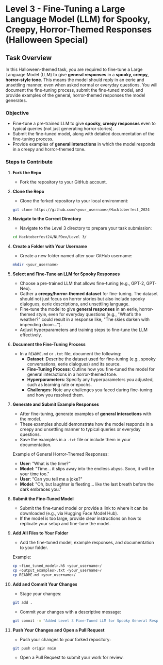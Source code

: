 
# Level 3 - Fine-Tuning a Large Language Model (LLM) for Spooky, Creepy, Horror-Themed Responses (Halloween Special)

## Task Overview

In this Halloween-themed task, you are required to fine-tune a Large Language Model (LLM) to give **general responses** in a **spooky, creepy, horror-style tone**. This means the model should reply in an eerie and unsettling manner, even when asked normal or everyday questions. You will document the fine-tuning process, submit the fine-tuned model, and provide examples of the general, horror-themed responses the model generates.

### Objective

- Fine-tune a pre-trained LLM to give **spooky, creepy responses** even to typical queries (not just generating horror stories).
- Submit the fine-tuned model, along with detailed documentation of the fine-tuning process.
- Provide examples of **general interactions** in which the model responds in a creepy and horror-themed tone.

### Steps to Contribute

1. **Fork the Repo**

   - Fork the repository to your GitHub account.

2. **Clone the Repo**

   - Clone the forked repository to your local environment:

   ```bash
   git clone https://github.com/<your_username>/Hacktoberfest_2024
   ```

3. **Navigate to the Correct Directory**

   - Navigate to the Level 3 directory to prepare your task submission:

   ```bash
   cd Hacktoberfest24/NLPDev/Level 3/
   ```

4. **Create a Folder with Your Username**

   - Create a new folder named after your GitHub username:

   ```bash
   mkdir <your_username>
   ```

5. **Select and Fine-Tune an LLM for Spooky Responses**

   - Choose a pre-trained LLM that allows fine-tuning (e.g., GPT-2, GPT-Neo).
   - Gather a **creepy/horror-themed dataset** for fine-tuning. The dataset should not just focus on horror stories but also include spooky dialogues, eerie descriptions, and unsettling language.
   - Fine-tune the model to give **general responses** in an eerie, horror-themed style, even for everyday questions (e.g., "What’s the weather?" could result in a response like, "The skies darken with impending doom...").
   - Adjust hyperparameters and training steps to fine-tune the LLM effectively.

6. **Document the Fine-Tuning Process**

   - In a `README.md` or `.txt` file, document the following:
     - **Dataset**: Describe the dataset used for fine-tuning (e.g., spooky conversations, eerie dialogues) and its source.
     - **Fine-Tuning Process**: Outline how you fine-tuned the model for general interactions in a horror-themed tone.
     - **Hyperparameters**: Specify any hyperparameters you adjusted, such as learning rate or epochs.
     - **Challenges**: Note any challenges you faced during fine-tuning and how you resolved them.

7. **Generate and Submit Example Responses**

   - After fine-tuning, generate examples of **general interactions** with the model.
   - These examples should demonstrate how the model responds in a creepy and unsettling manner to typical queries or everyday questions.
   - Save the examples in a `.txt` file or include them in your documentation.

   Example of General Horror-Themed Responses:
   - **User**: "What is the time?"
   - **Model**: "Time... it slips away into the endless abyss. Soon, it will be your time too."
   - **User**: "Can you tell me a joke?"
   - **Model**: "Oh, but laughter is fleeting... like the last breath before the dark embraces you."

8. **Submit the Fine-Tuned Model**

   - Submit the fine-tuned model or provide a link to where it can be downloaded (e.g., via Hugging Face Model Hub).
   - If the model is too large, provide clear instructions on how to replicate your setup and fine-tune the model.

9. **Add All Files to Your Folder**

   - Add the fine-tuned model, example responses, and documentation to your folder.

   Example:

   ```bash
   cp <fine_tuned_model>.h5 <your_username>/
   cp <output_examples>.txt <your_username>/
   cp README.md <your_username>/
   ```

10. **Add and Commit Your Changes**

    - Stage your changes:

    ```bash
    git add .
    ```

    - Commit your changes with a descriptive message:

    ```bash
    git commit -m "Added Level 3 Fine-Tuned LLM for Spooky General Responses by <your_username>"
    ```

11. **Push Your Changes and Open a Pull Request**

    - Push your changes to your forked repository:

    ```bash
    git push origin main
    ```

    - Open a Pull Request to submit your work for review.

